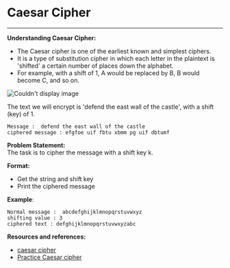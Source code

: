 # **Caesar Cipher**


---

**Understanding Caesar Cipher:**
<br>
* The Caesar cipher is one of the earliest known and simplest ciphers.
* It is a type of substitution cipher in which each letter in the plaintext is 'shifted' a certain number of places down the alphabet.
* For example, with a shift of 1, A would be replaced by B, B would become C, and so on.

![Couldn't display image](https://upload.wikimedia.org/wikipedia/commons/thumb/4/4a/Caesar_cipher_left_shift_of_3.svg/1200px-Caesar_cipher_left_shift_of_3.svg.png)

The text we will encrypt is 'defend the east wall of the castle', with a shift (key) of 1.
```
Message :  defend the east wall of the castle
ciphered message : efgfoe uif fbtu xbmm pg uif dbtumf
```
 
**Problem Statement:**<br>
  The task is to cipher the message with a shift key k.

**Format:**<br>
* Get the string and shift key
* Print the ciphered message

**Example**:
```
Normal message :  abcdefghijklmnopqrstuvwxyz
shifting value : 3
ciphered text : defghijklmnopqrstuvwxyzabc
```

**Resources and references:**<br>
* [caesar cipher](http://practicalcryptography.com/ciphers/caesar-cipher/)
* [Practice Caesar cipher](https://crypto.interactive-maths.com/caesar-shift-cipher.html)

